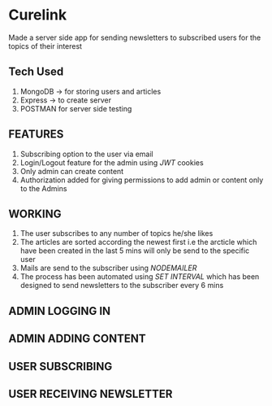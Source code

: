 # Curelink

Made a server side app for sending newsletters to subscribed users for the topics of their interest


## Tech Used
 1) MongoDB -> for storing users and articles
 2) Express -> to create server
 3) POSTMAN for server side testing

## FEATURES
 1) Subscribing option to the user via email
 2) Login/Logout feature for the admin using *JWT* cookies
 3) Only admin can create content
 4) Authorization added for giving permissions to add admin or content only to the Admins

## WORKING 
 1) The user subscribes to any number of topics he/she likes
 2) The articles are sorted according the newest first i.e the arcticle which have been created in the last 5 mins will only be send to the specific user
 3) Mails are send to the subscriber using *NODEMAILER*
 4) The process has been automated using *SET INTERVAL* which has been designed to send newsletters to the subscriber every 6 mins


## ADMIN LOGGING IN 



## ADMIN ADDING CONTENT 



## USER SUBSCRIBING



## USER RECEIVING NEWSLETTER 


 
